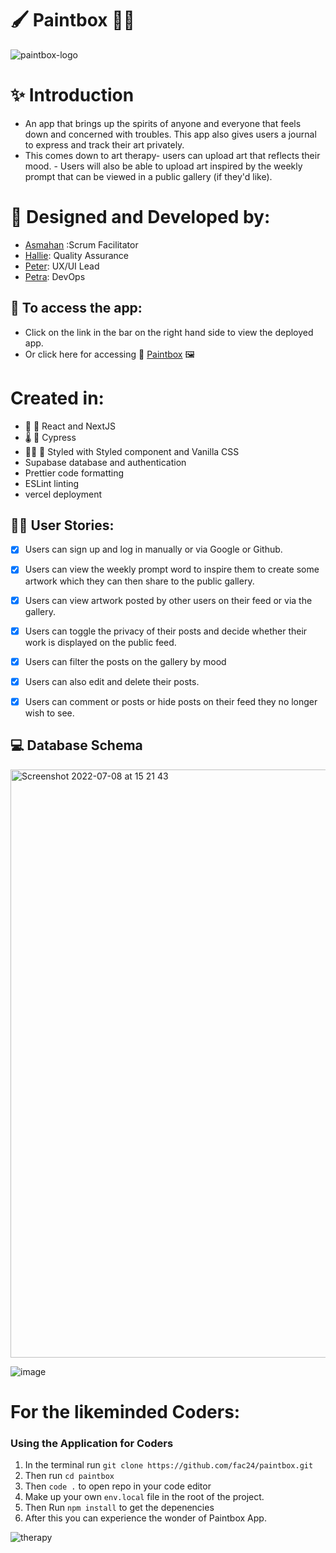 # 🖌 Paintbox 🧑‍🎨

![paintbox-logo](https://user-images.githubusercontent.com/45575016/178011269-e1c24d41-df69-4f7e-b702-f9bf1fbf685b.png)

# ✨ Introduction

- An app that brings up the spirits of anyone and everyone that feels down and concerned with troubles. This app also gives users a journal to express and track their art privately.
- This comes down to art therapy- users can upload art that reflects their mood. 
- Users will also be able to upload art inspired by the weekly prompt that can be viewed in a public gallery (if they'd like).

# :art: Designed and Developed by: 
- [Asmahan](https://github.com/AsmahanM) :Scrum Facilitator
- [Hallie](https://github.com/vasystus): Quality Assurance
- [Peter](https://github.com/PJSalter): UX/UI Lead
- [Petra](https://github.com/alternadiva): DevOps

## :rainbow: To access the app:
- Click on the link in the bar on the right hand side to view the deployed app.
- Or click here for accessing :art: [Paintbox](https://paintbox-app.vercel.app/) :framed_picture:

# Created in:
- 🧩 🤹 React and NextJS
- 🌡 🧪 Cypress 
- 🧑‍🎨 💅 Styled with Styled component and Vanilla CSS
- Supabase database and authentication
- Prettier code formatting
- ESLint linting
- vercel deployment

## 👩‍🎨 User Stories:
- [x] Users can sign up and log in manually or via Google or Github.
- [x] Users can view the weekly prompt word to inspire them to create some artwork which they can then share to the public gallery.
- [x] Users can view artwork posted by other users on their feed or via the gallery.
- [x] Users can toggle the privacy of their posts and decide whether their work is displayed on the public feed.
- [x] Users can filter the posts on the gallery by mood
- [x] Users can also edit and delete their posts.
- [x] Users can comment or posts or hide posts on their feed they no longer wish to see.


## 💻 Database Schema

<img width="941" alt="Screenshot 2022-07-08 at 15 21 43" src="https://user-images.githubusercontent.com/85565743/178011135-669fd81f-fce2-4f42-82f5-c3aa78673ac0.png">

![image](https://user-images.githubusercontent.com/90645969/178011349-c7d57e03-1d00-4494-ab09-6198e4331466.png)

# For the likeminded Coders: 
### Using the Application for Coders

1) In the terminal run `git clone https://github.com/fac24/paintbox.git`
2) Then run `cd paintbox`
3) Then `code .` to open repo in your code editor
4) Make up your own `env.local` file in the root of the project.
5) Then Run `npm install` to get the depenencies
6) After this you can experience the wonder of Paintbox App.

![therapy](https://user-images.githubusercontent.com/45575016/178046348-3adecbc2-6cd1-4d14-b3db-9ff38a1c85de.gif)



